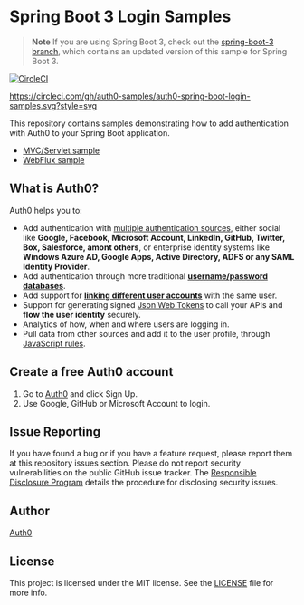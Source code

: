 # Spring Boot 3 Login Samples

> **Note**
> If you are using Spring Boot 3, check out the [spring-boot-3 branch](https://github.com/auth0-samples/auth0-spring-boot-login-samples/tree/spring-boot-3), which contains an updated version of this sample for Spring Boot 3.


[![CircleCI](https://circleci.com/gh/auth0-samples/auth0-spring-boot-login-samples.svg?style=svg)](https://circleci.com/gh/auth0-samples/auth0-spring-boot-login-samples)

https://circleci.com/gh/auth0-samples/auth0-spring-boot-login-samples.svg?style=svg

This repository contains samples demonstrating how to add authentication with Auth0 to your Spring Boot application.

- [MVC/Servlet sample](./mvc-login)
- [WebFlux sample](./webflux-login)

## What is Auth0?

Auth0 helps you to:

* Add authentication with [multiple authentication sources](https://docs.auth0.com/identityproviders), either social like **Google, Facebook, Microsoft Account, LinkedIn, GitHub, Twitter, Box, Salesforce, amont others**, or enterprise identity systems like **Windows Azure AD, Google Apps, Active Directory, ADFS or any SAML Identity Provider**.
* Add authentication through more traditional **[username/password databases](https://docs.auth0.com/mysql-connection-tutorial)**.
* Add support for **[linking different user accounts](https://docs.auth0.com/link-accounts)** with the same user.
* Support for generating signed [Json Web Tokens](https://docs.auth0.com/jwt) to call your APIs and **flow the user identity** securely.
* Analytics of how, when and where users are logging in.
* Pull data from other sources and add it to the user profile, through [JavaScript rules](https://docs.auth0.com/rules).

## Create a free Auth0 account

1. Go to [Auth0](https://auth0.com/signup) and click Sign Up.
2. Use Google, GitHub or Microsoft Account to login.

## Issue Reporting

If you have found a bug or if you have a feature request, please report them at this repository issues section. Please do not report security vulnerabilities on the public GitHub issue tracker. The [Responsible Disclosure Program](https://auth0.com/whitehat) details the procedure for disclosing security issues.

## Author

[Auth0](https://auth0.com)

## License

This project is licensed under the MIT license. See the [LICENSE](LICENSE) file for more info.
